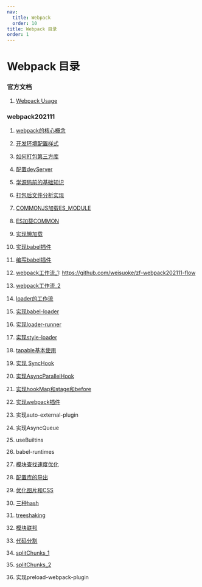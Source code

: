 ```yaml
---
nav:
  title: Webpack
  order: 10
title: Webpack 目录
order: 1
---
```


# Webpack 目录

###  官方文档

1. [Webpack Usage](/webpack/official/01)

### webpack202111

1. [webpack的核心概念](/webpack202111/01)

2. [开发环境配置样式](/webpack202111/02)

3. [如何打包第三方库](/webpack202111/03)

4. [配置devServer](/webpack202111/04)

5. [学源码前的基础知识](/webpack202111/05)

6. [打包后文件分析实现](/webpack202111/06)

7. [COMMONJS加载ES_MODULE](/webpack202111/07)

8. [ES加载COMMON](/webpack202111/08)

9. [实现懒加载](/webpack202111/09)

10. [实现babel插件](/webpack202111/10)

11. [编写babel插件](/webpack202111/11)

12. [webpack工作流_1](/webpack202111/12): https://github.com/weisuoke/zf-webpack202111-flow

13. [webpack工作流_2](/webpack202111/12)

14. [loader的工作流](/webpack202111/14)

15. [实现babel-loader](/webpack202111/15)

16. [实现loader-runner](/webpack202111/16)

17. [实现style-loader](/webpack202111/17)

18. [tapable基本使用](/webpack202111/18)

19. [实现 SyncHook](/webpack202111/19)

20. [实现AsyncParallelHook](/webpack202111/20)

21. [实现hookMap和stage和before](/webpack202111/21)

22. [实现webpack插件](/webpack202111/22)

23. 实现auto-external-plugin

24. 实现AsyncQueue

25. useBuiltins

26. babel-runtimes

27. [模块查找速度优化](/webpack202111/27)

28. [配置库的导出](/webpack202111/28)

29. [优化图片和CSS](/webpack202111/29)

30. [三种hash](/webpack202111/30)

31. [treeshaking](/webpack202111/31)

32. [模块联邦](/webpack202111/32)

33. [代码分割](/webpack202111/33)

34. [splitChunks_1](/webpack202111/33)

35. [splitChunks_2](/webpack202111/33)

36. 实现preload-webpack-plugin

    

